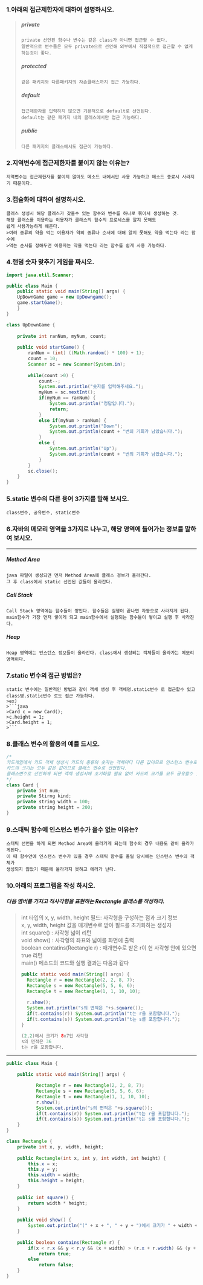 ### 1.아래의 접근제한자에 대하여 설명하시오.
>##### private   
>```
>private 선언된 함수나 변수는 같은 class가 아니면 접근할 수 없다.
>일반적으로 변수들은 모두 private으로 선언해 외부에서 직접적으로 접근할 수 없게 하는것이 좋다.
>```
>##### protected
>```
>같은 패키지와 다른패키지의 자손클래스까지 접근 가능하다.
>```
>##### default
>```
>접근제한자를 입력하지 않으면 기본적으로 default로 선언된다.
>default는 같은 패키지 내의 클래스에서만 접근 가능하다.
>```
>##### public
>```
>다른 패키지의 클래스에서도 접근이 가능하다.
>```

### 2.지역변수에 접근제한자를 붙이지 않는 이유는?
	지역변수는 접근제한자를 붙이지 않아도 메소드 내에서만 사용 가능하고 메소드 종료시 사라지기 때문이다.
### 3.캡슐화에 대하여 설명하시오.
	클래스 생성시 해당 클래스가 갖을수 있는 함수와 변수를 하나로 묶어서 생성하는 것.
	해당 클래스를 이용하는 이용자가 클래스의 함수의 프로세스를 알지 못해도
	쉽게 사용가능하게 해준다.
	>여러 종류의 약을 먹는 이용자가 약의 종류나 순서에 대해 알지 못해도 약을 먹는다 라는 함수에  
	>먹는 순서를 정해두면 이용자는 약을 먹는다 라는 함수를 쉽게 사용 가능하다.
### 4.랜덤 숫자 맞추기 게임을 짜시오.
```java
import java.util.Scanner;

public class Main {
	public static void main(String[] args) {
	UpDownGame game = new UpDowngame();
	game.startGame();
	}
}

class UpDownGame {
	
	private int ranNum, myNum, count;
	
	public void startGame() {
		ranNum = (int) ((Math.random() * 100) + 1);
		count = 10;
		Scanner sc = new Scanner(System.in);
		
		while(count >0) {
			count--;
			System.out.println("숫자를 입력해주세요.");
			myNum = sc.nextInt();
			if(myNum == ranNum) {
				System.out.println("정답입니다.");
				return;
			}
			else if(myNum > ranNum) {
				System.out.println("Down");
				System.out.println(count + "번의 기회가 남았습니다.");
			}
			else {
				System.out.println("Up");
				System.out.println(count + "번의 기회가 남았습니다.");
			}
		}
		sc.close();
	}
}
```
### 5.static 변수의 다른 용어 3가지를 말해 보시오.
	class변수, 공유변수, static변수
### 6.자바의 메모리 영역을 3가지로 나누고, 해당 영역에 들어가는 정보를 말하여 보시오.
---
##### Method Area
	java 파일이 생성되면 먼저 Method Area에 클래스 정보가 올라간다.
	그 후 class에서 static 선언된 값들이 올라간다.
##### Call Stack
	Call Stack 영역에는 함수들이 쌓인다. 함수들은 실행이 끝나면 자동으로 사라지게 된다.
	main함수가 가장 먼저 쌓이게 되고 main함수에서 실행되는 함수들이 쌓이고 실행 후 사라진다.
##### Heap
	Heap 영역에는 인스턴스 정보들이 올라간다. class에서 생성되는 객체들이 올라가는 메모리 영역이다.
### 7.static 변수의 접근 방법은?
	static 변수에는 일반적인 방법과 같이 객체 생성 후 객체명.static변수 로 접근할수 있고
	class명.static변수 로도 접근 가능하다.
	>ex)
	>```java 
	>Card c = new Card();
	>c.height = 1;
	>Card.height = 1;
	>```
### 8.클래스 변수의 활용의 예를 드시오.
```java
/*
카드게임에서 카드 객체 생성시 카드의 종류와 숫자는 객체마다 다른 값이므로 인스턴스 변수로 선언하지만
카드의 크기는 모두 같은 값이므로 클래스 변수로 선언한다.
클래스변수로 선언하게 되면 객체 생성시에 초기화할 필요 없이 카드의 크기를 모두 공유할수 있다.
*/
class Card {
	private int num;
	private Stirng kind;
	private string width = 100;
	private string height = 200;
}
```
### 9.스태틱 함수에 인스턴스 변수가 올수 없는 이유는?
	스태틱 선언을 하게 되면 Method Area에 올라가게 되는데 함수의 경우 내용도 같이 올라가게된다.
	이 때 함수안에 인스턴스 변수가 있을 경우 스태틱 함수를 올릴 당시에는 인스턴스 변수의 객체가
	생성되지 않았기 때문에 올라가지 못하고 에러가 난다.
### 10.아래의 프로그램을 작성 하시오.
	
##### 다음 멤버를 가지고 직사각형을 표현하는 Rectangle 클래스를 작성하라.
	
>int 타입의 x, y, width, height 필드: 사각형을 구성하는 점과 크기 정보  
>x, y, width, height 값을 매개변수로 받아 필드를 초기화하는 생성자  
>int square() : 사각형 넓이 리턴  
>void show() : 사각형의 좌표와 넓이를 화면에 출력  
>boolean contatins(Rectangle r) : 매개변수로 받은 r이 현 사각형 안에 있으면 true 리턴  
>main() 메소드의 코드와 실행 결과는 다음과 같다  
>```java
>public static void main(String[] args) {
>   Rectangle r = new Rectangle(2, 2, 8, 7);
>   Rectangle s = new Rectangle(5, 5, 6, 6);
>   Rectangle t = new Rectangle(1, 1, 10, 10);
>   
>   r.show();
>   System.out.println("s의 면적은 "+s.square());
>   if(t.contains(r)) System.out.println("t는 r을 포함합니다.");
>   if(t.contains(s)) System.out.println("t는 s를 포함합니다.");
>}
>
>(2,2)에서 크기가 8x7인 사각형
>s의 면적은 36
>t는 r을 포함합니다.
>```
---
```java
public class Main {

	public static void main(String[] args) {

		   Rectangle r = new Rectangle(2, 2, 8, 7);
		   Rectangle s = new Rectangle(5, 5, 6, 6);
		   Rectangle t = new Rectangle(1, 1, 10, 10);
		   r.show();
		   System.out.println("s의 면적은 "+s.square());
		   if(t.contains(r)) System.out.println("t는 r을 포함합니다.");
		   if(t.contains(s)) System.out.println("t는 s를 포함합니다.");
	}
}

class Rectangle {
	private int x, y, width, height;
	
	public Rectangle(int x, int y, int width, int height) {
		this.x = x;
		this.y = y;
		this.width = width;
		this.height = height;
	}
	
	public int square() {
		return width * height;
	}
	
	public void show() {
		System.out.println("(" + x + ", " + y + ")에서 크기가 " + width + "X" + height + "인 사각형");
	}
	
	public boolean contains(Rectangle r) {
		if(x < r.x && y < r.y && (x + width) > (r.x + r.width) && (y + height) > (r.y + r.height))
			return true;
		else
			return false;
	}
}

```
